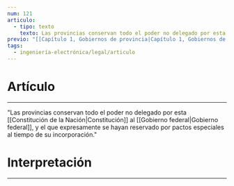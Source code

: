 ```yaml
---
num: 121
articulo:
  - tipo: texto
    texto: Las provincias conservan todo el poder no delegado por esta Constitución al Gobierno federal, y el que expresamente se hayan reservado por pactos especiales al tiempo de su incorporación.
previo: "[[Capítulo 1, Gobiernos de provincia|Capítulo 1, Gobiernos de provincia]]"
tags:
  - ingeniería-electrónica/legal/articulo
---
```

# Artículo
---
"Las provincias conservan todo el poder no delegado por esta [[Constitución de la Nación|Constitución]] al [[Gobierno federal|Gobierno federal]], y el que expresamente se hayan reservado por pactos especiales al tiempo de su incorporación."

# Interpretación
---

